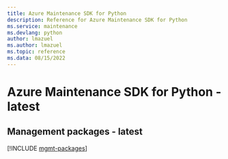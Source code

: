 ```yaml
---
title: Azure Maintenance SDK for Python
description: Reference for Azure Maintenance SDK for Python
ms.service: maintenance
ms.devlang: python
author: lmazuel
ms.author: lmazuel
ms.topic: reference
ms.data: 08/15/2022
---
```

# Azure Maintenance SDK for Python - latest

## Management packages - latest
[!INCLUDE [mgmt-packages](maintenance-mgmt-index.md)]